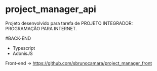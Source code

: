 # project_manager_api

Projeto desenvolvido para tarefa de PROJETO INTEGRADOR: PROGRAMAÇÃO PARA INTERNET.

#BACK-END

 - Typescript
 - AdonisJS

Front-end -> https://github.com/sbrunocamara/project_manager_front
